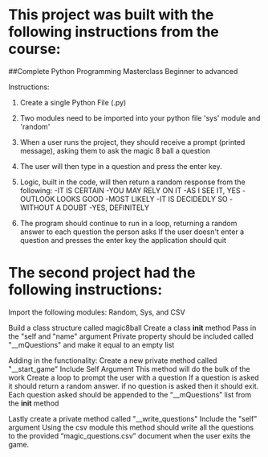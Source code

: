 # This project was built with the following instructions from the course:
##Complete Python Programming Masterclass Beginner to advanced

Instructions:
1. Create a single Python File (.py)

2. Two modules need to be imported into your python file 'sys' module and 'random'

3. When a user runs the project, they should receive a prompt (printed message), asking them to
ask the magic 8 ball a question

4. The user will then type in a question and press the enter key.

5. Logic, built in the code, will then return a random response from the following:
  -IT IS CERTAIN
  -YOU MAY RELY ON IT
  -AS I SEE IT, YES
  -OUTLOOK LOOKS GOOD
  -MOST LIKELY
  -IT IS DECIDEDLY SO
  -WITHOUT A DOUBT
  -YES, DEFINITELY
  
6. The program should continue to run in a loop, returning a random answer to each question the person asks
If the user doesn't enter a question and presses the enter key the application should quit

# The second project had the following instructions:
Import the following modules: 
Random, Sys, and CSV

Build a class structure called magic8ball
Create a class __init__ method
Pass in the "self and "name" argument
Private property should be included called "__mQuestions" and make it equal to an empty list

Adding in the functionality: 
Create a new private method called "__start_game"
  Include Self Argument
This method will do the bulk of the work 
  Create a loop to prompt the user with a question
  If a question is asked it should return a random answer. if no question is asked then it should exit.
Each question asked should be appended to the “__mQuestions” list from the __init__ method

Lastly create a private method called "__write_questions"
  Include the "self" argument
Using the csv module this method should write all the questions to the provided “magic_questions.csv” document when the user exits the game.
  



